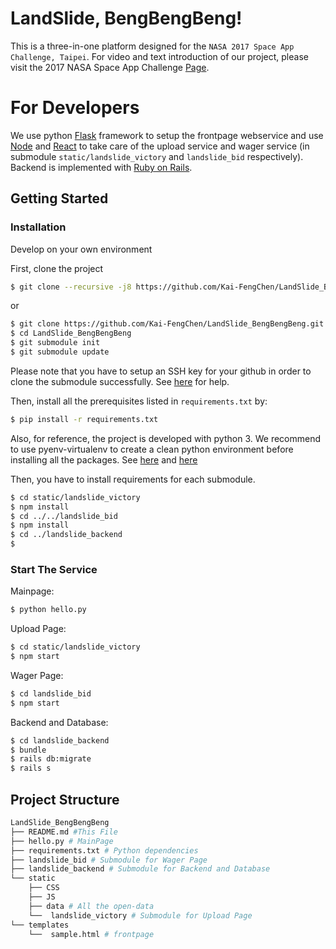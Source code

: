 # LandSlide, BengBengBeng!

This is a three-in-one platform designed for the `NASA 2017 Space App Challenge, Taipei`. For video and text introduction of our project, please visit the 2017 NASA Space App Challenge [Page](https://2017.spaceappschallenge.org/challenges/warning-danger-ahead/when-landslides-strike/teams/space-bar/project).

# For Developers

We use python [Flask](http://flask.pocoo.org) framework to setup the frontpage webservice and use [Node](https://nodejs.org/) and [React](https://facebook.github.io/react/) to take care of the upload service and wager service (in submodule `static/landslide_victory` and `landslide_bid` respectively). Backend is implemented with [Ruby on Rails](rubyonrails.org/).

## Getting Started

### Installation

Develop on your own environment

First, clone the project

```bash
$ git clone --recursive -j8 https://github.com/Kai-FengChen/LandSlide_BengBengBeng.git
```
or
```bash
$ git clone https://github.com/Kai-FengChen/LandSlide_BengBengBeng.git
$ cd LandSlide_BengBengBeng
$ git submodule init
$ git submodule update
```

Please note that you have to setup an SSH key for your github in order to clone the submodule successfully. See [here](https://help.github.com/articles/generating-a-new-ssh-key-and-adding-it-to-the-ssh-agent/) for help.

Then, install all the prerequisites listed in `requirements.txt` by:

```bash
$ pip install -r requirements.txt
```

Also, for reference, the project is developed with python 3. We recommend to use pyenv-virtualenv to create a clean python environment before installing all the packages. See [here](https://github.com/yyuu/pyenv) and  [here](https://github.com/yyuu/pyenv-virtualenv)

Then, you have to install requirements for each submodule.

```bash
$ cd static/landslide_victory
$ npm install
$ cd ../../landslide_bid
$ npm install
$ cd ../landslide_backend
$ 
```

### Start The Service 

Mainpage:
```bash
$ python hello.py
```
Upload Page:
```bash
$ cd static/landslide_victory
$ npm start
```
Wager Page:
```bash
$ cd landslide_bid
$ npm start
```
Backend and Database:
```bash
$ cd landslide_backend
$ bundle
$ rails db:migrate
$ rails s
```

## Project Structure

```python
LandSlide_BengBengBeng
├── README.md #This File
├── hello.py # MainPage 
├── requirements.txt # Python dependencies
├── landslide_bid # Submodule for Wager Page
├── landslide_backend # Submodule for Backend and Database 
└── static
    ├── CSS
    ├── JS
    ├── data # All the open-data
    └──  landslide_victory # Submodule for Upload Page
└── templates
	└──  sample.html # frontpage
```
